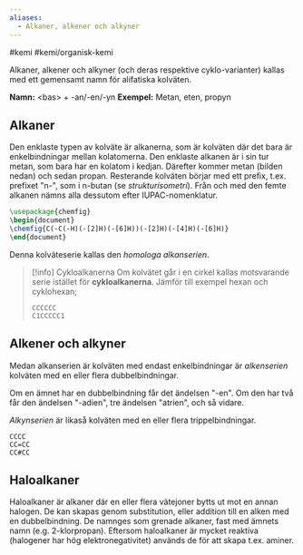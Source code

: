 ```yaml
---
aliases:
  - Alkaner, alkener och alkyner
---
```


#kemi #kemi/organisk-kemi 

Alkaner, alkener och alkyner (och deras respektive cyklo-varianter) kallas med ett gemensamt namn för alifatiska kolväten.

**Namn:** \<bas\> + -an/-en/-yn
**Exempel:** Metan, eten, propyn
## Alkaner
Den enklaste typen av kolväte är alkanerna, som är kolväten där det bara är enkelbindningar mellan kolatomerna. Den enklaste alkanen är i sin tur metan, som bara har en kolatom i kedjan. Därefter kommer metan (bilden nedan) och sedan propan. Resterande kolväten börjar med ett prefix, t.ex. prefixet "n-", som i n-butan (se *strukturisometri*). Från och med den femte alkanen nämns alla dessutom efter IUPAC-nomenklatur.

```tikz
\usepackage{chemfig}
\begin{document}
\chemfig{C(-C(-H)(-[2]H)(-[6]H))(-[2]H)(-[4]H)(-[6]H)}
\end{document}
```

Denna kolväteserie kallas den *homologa alkanserien*.

> [!info] Cykloalkanerna
> Om kolvätet går i en cirkel kallas motsvarande serie istället för **cykloalkanerna**. Jämför till exempel hexan och cyklohexan;
> ```smiles
> CCCCCC
> C1CCCCC1
> ```
## Alkener och alkyner
Medan alkanserien är kolväten med endast enkelbindningar är *alkenserien* kolväten med en eller flera dubbelbindningar.

Om en ämnet har en dubbelbindning får det ändelsen "-en". Om den har två får den ändelsen "-adien", tre ändelsen "atrien", och så vidare.

*Alkynserien* är likaså kolväten med en eller flera trippelbindningar.

```smiles
CCCC
CC=CC
CC#CC
```
## Haloalkaner
Haloalkaner är alkaner där en eller flera vätejoner bytts ut mot en annan halogen. De kan skapas genom substitution, eller addition till en alken med en dubbelbindning. De namnges som grenade alkaner, fast med ämnets namn (e.g. 2-klorpropan). Eftersom haloalkaner är mycket reaktiva (halogener har hög elektronegativitet) används de för att skapa t.ex. aminer.